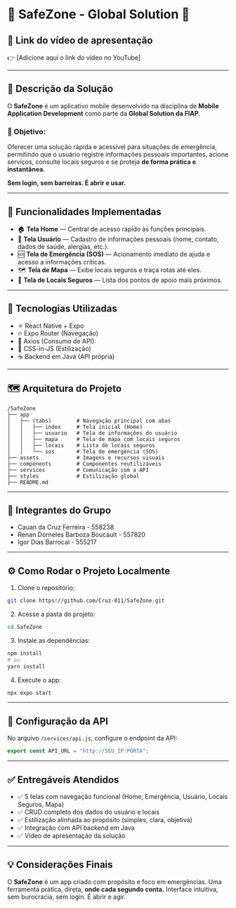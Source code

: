# 🚨 SafeZone - Global Solution 🚨

## 🎥 Link do vídeo de apresentação

👉 \[Adicione aqui o link do vídeo no YouTube]

---

## 🧠 Descrição da Solução

O **SafeZone** é um aplicativo mobile desenvolvido na disciplina de **Mobile Application Development** como parte da **Global Solution da FIAP**.

### 🎯 Objetivo:

Oferecer uma solução rápida e acessível para situações de emergência, permitindo que o usuário registre informações pessoais importantes, acione serviços, consulte locais seguros e se proteja **de forma prática e instantânea.**

**Sem login, sem barreiras. É abrir e usar.**

---

## 🚀 Funcionalidades Implementadas

* 🏠 **Tela Home** — Central de acesso rápido às funções principais.
* 👤 **Tela Usuário** — Cadastro de informações pessoais (nome, contato, dados de saúde, alergias, etc.).
* 🆘 **Tela de Emergência (SOS)** — Acionamento imediato de ajuda e acesso a informações críticas.
* 🗺️ **Tela de Mapa** — Exibe locais seguros e traça rotas até eles.
* 📍 **Tela de Locais Seguros** — Lista dos pontos de apoio mais próximos.

---

## 🔗 Tecnologias Utilizadas

* ⚛️ React Native + Expo
* 🔥 Expo Router (Navegação)
* 🔗 Axios (Consumo de API)
* 🎨 CSS-in-JS (Estilização)
* ☕ Backend em Java (API própria)

---

## 🗺️ Arquitetura do Projeto

```
/SafeZone
├── app
│   ├── (tabs)        # Navegação principal com abas
│   │   ├── index     # Tela inicial (Home)
│   │   ├── usuario   # Tela de informações do usuário
│   │   ├── mapa      # Tela de mapa com locais seguros
│   │   ├── locais    # Lista de locais seguros
│   │   └── sos       # Tela de emergência (SOS)
├── assets            # Imagens e recursos visuais
├── components        # Componentes reutilizáveis
├── services          # Comunicação com a API
├── styles            # Estilização global
├── README.md
```

---

## 👥 Integrantes do Grupo

* Cauan da Cruz Ferreira - 558238
* Renan Dorneles Barboza Boucault - 557820
* Igor Dias Barrocal - 555217

---

## ⚙️ Como Rodar o Projeto Localmente

1. Clone o repositório:

```bash
git clone https://github.com/Cruz-011/SafeZone.git
```

2. Acesse a pasta do projeto:

```bash
cd SafeZone
```

3. Instale as dependências:

```bash
npm install
# ou
yarn install
```

4. Execute o app:

```bash
npx expo start
```

---

## 🔧 Configuração da API

No arquivo `/services/api.js`, configure o endpoint da API:

```javascript
export const API_URL = "http://SEU_IP:PORTA";
```

---

## ✅ Entregáveis Atendidos

* ✅ 5 telas com navegação funcional (Home, Emergência, Usuário, Locais Seguros, Mapa)
* ✅ CRUD completo dos dados do usuário e locais
* ✅ Estilização alinhada ao propósito (simples, clara, objetiva)
* ✅ Integração com API backend em Java
* ✅ Vídeo de apresentação da solução

---

## 💡 Considerações Finais

O **SafeZone** é um app criado com propósito e foco em emergências. Uma ferramenta prática, direta, **onde cada segundo conta.** Interface intuitiva, sem burocracia, sem login. É abrir e agir.
